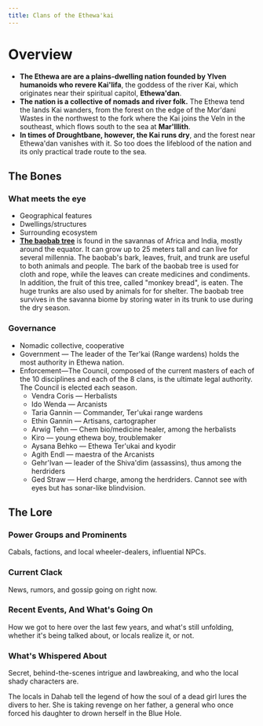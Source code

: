 ```yaml
---
title: Clans of the Ethewa'kai
---
```


# Overview

* **The Ethewa are are a plains-dwelling nation founded by Ylven humanoids who revere Kai'lifa**, the goddess of the river Kai, which originates near their spiritual capitol, **Ethewa'dan**.
* **The nation is a collective of nomads and river folk.** The Ethewa tend the lands  Kai wanders, from the forest on the edge of the Mor'dani Wastes in the northwest to the fork where the Kai joins the Veln in the southeast, which flows south to the sea at **Mar'Illith**.
* **In times of Droughtbane, however, the Kai runs dry**, and the forest near Ethewa'dan vanishes with it. So too does the lifeblood of the nation and its only practical trade route to the sea.

## The Bones

### What meets the eye

* Geographical features
* Dwellings/structures
* Surrounding ecosystem
* [**The baobab tree**](https://thesavanna.weebly.com/baobab-tree.html) is found in the savannas of Africa and India, mostly around the equator. It can grow up to 25 meters tall and can live for several millennia. The baobab's bark, leaves, fruit, and trunk are useful to both animals and people. The bark of the baobab tree is used for cloth and rope, while the leaves can create medicines and condiments. In addition, the fruit of this tree, called "monkey bread", is eaten. The huge trunks are also used by animals for for shelter. The baobab tree survives in the savanna biome by storing water in its trunk to use during the dry season.

### Governance

* Nomadic collective, cooperative
* Government — The leader of the Ter'kai (Range wardens) holds the most authority in Ethewa nation.
* Enforcement—The Council, composed of the current masters of each of the 10 disciplines and each of the 8 clans, is the ultimate legal authority. The Council is elected each season.
  * Vendra Coris — Herbalists
  * Ido Wenda — Arcanists
  * Taria Gannin — Commander, Ter'ukai range wardens
  * Ethin Gannin — Artisans, cartographer
  * Arwig Tehn — Chem bio/medicine healer, among the herbalists
  * Kiro — young ethewa boy, troublemaker
  * Aysana Behko — Ethewa Ter'ukai and kyodir
  * Agith Endl — maestra of the Arcanists
  * Gehr'Ivan — leader of the Shiva'dim (assassins), thus among the herdriders
  * Ged Straw — Herd charge, among the herdriders. Cannot see with eyes but has sonar-like blindvision.


## The Lore

### Power Groups and Prominents

Cabals, factions, and local wheeler-dealers, influential NPCs.

### Current Clack

News, rumors, and gossip going on right now.

### Recent Events, And What's Going On

How we got to here over the last few years, and what's still unfolding, whether it's being talked about, or locals realize it, or not.

### What's Whispered About

Secret, behind-the-scenes intrigue and lawbreaking, and who the local shady characters are.

The locals in Dahab tell the legend of how the soul of a dead girl lures the divers to her. She is taking revenge on her father, a general who once forced his daughter to drown herself in the Blue Hole. 



